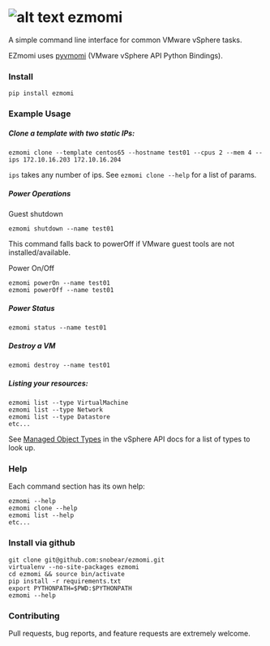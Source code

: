 ![alt text](https://travis-ci.org/snobear/ezmomi.svg?branch=develop "travis build status")
ezmomi
======

A simple command line interface for common VMware vSphere tasks.

EZmomi uses [pyvmomi](https://github.com/vmware/pyvmomi) (VMware vSphere API Python Bindings).


### Install

```
pip install ezmomi
```

### Example Usage

##### Clone a template with two static IPs:

```
ezmomi clone --template centos65 --hostname test01 --cpus 2 --mem 4 --ips 172.10.16.203 172.10.16.204
```

`ips` takes any number of ips.  See `ezmomi clone --help` for a list of params.


##### Power Operations 

Guest shutdown

```
ezmomi shutdown --name test01
```

This command falls back to powerOff if VMware guest tools are not installed/available.

Power On/Off

```
ezmomi powerOn --name test01
ezmomi powerOff --name test01
```

##### Power Status

```
ezmomi status --name test01
```

##### Destroy a VM

```
ezmomi destroy --name test01
```

##### Listing your resources:

```
ezmomi list --type VirtualMachine
ezmomi list --type Network
ezmomi list --type Datastore
etc...
```

See [Managed Object Types](http://pubs.vmware.com/vsphere-50/index.jsp#com.vmware.wssdk.apiref.doc_50/mo-types-landing.html) in the vSphere API docs for a list of types to look up.

### Help

Each command section has its own help:

```
ezmomi --help
ezmomi clone --help
ezmomi list --help
etc...
```

### Install via github

```
git clone git@github.com:snobear/ezmomi.git
virtualenv --no-site-packages ezmomi
cd ezmomi && source bin/activate
pip install -r requirements.txt
export PYTHONPATH=$PWD:$PYTHONPATH
ezmomi --help
```

### Contributing
Pull requests, bug reports, and feature requests are extremely welcome.
